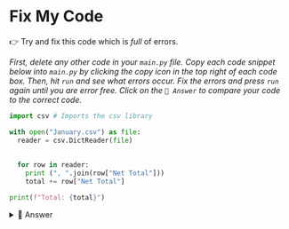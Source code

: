 # Fix My Code

👉 Try and fix this code which is *full* of errors.

*First, delete any other code in your `main.py` file. Copy each code snippet below into `main.py` by clicking the copy icon in the top right of each code box. Then, hit `run` and see what errors occur. Fix the errors and press `run` again until you are error free. Click on the `👀 Answer` to compare your code to the correct code.*

```python
import csv # Imports the csv library

with open("January.csv") as file: 
  reader = csv.DictReader(file) 
 
  
  for row in reader: 
    print (", ".join(row["Net Total"]))
    total += row["Net Total"] 

print(f"Total: {total}") 
```

<details> <summary> 👀 Answer </summary>

```python
import csv # Imports the csv library

with open("January.csv") as file: 
  reader = csv.DictReader(file) 
 
  
  for row in reader: 
    print (row["Net Total"]) # removed join
    total += float(row["Net Total"] ) #cast to float

print(f"Total: {total}") 
```



</details>